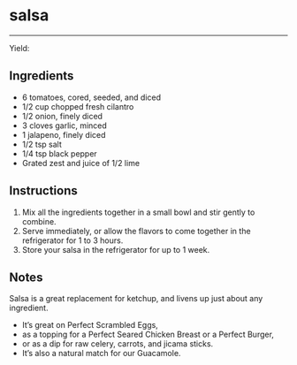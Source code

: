 # salsa
---
Yield: 

## Ingredients
- 6 tomatoes, cored, seeded, and diced
- 1/2 cup chopped fresh cilantro
- 1/2 onion, finely diced
- 3 cloves garlic, minced
- 1 jalapeno, finely diced
- 1/2 tsp salt
- 1/4 tsp black pepper
- Grated zest and juice of 1/2 lime

## Instructions
1. Mix all the ingredients together in a small bowl and stir gently to combine.
2. Serve immediately, or allow the flavors to come together in the refrigerator for 1 to 3 hours.
3. Store your salsa in the refrigerator for up to 1 week.

## Notes
Salsa is a great replacement for ketchup, and livens up just about any ingredient.
- It’s great on Perfect Scrambled Eggs,
- as a topping for a Perfect Seared Chicken Breast or a Perfect Burger,
- or as a dip for raw celery, carrots, and jicama sticks.
- It’s also a natural match for our Guacamole.
